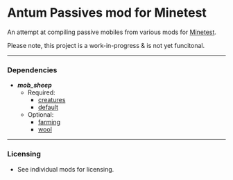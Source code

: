# Antum Passives mod for Minetest

An attempt at compiling passive mobiles from various mods for [Minetest][].

Please note, this project is a work-in-progress & is not yet funcitonal.

---
### Dependencies

- ***mob_sheep***
  - Required:
    - [creatures][]
    - [default][]
  - Optional:
    - [farming][]
    - [wool][]



---
### Licensing

- See individual mods for licensing.



[Minetest]: http://minetest.net/

[creatures]: https://github.com/minetest-mods/mob-engine/blob/master/creatures
[default]: https://github.com/minetest/minetest_game/blob/master/mods/default
[farming]: https://github.com/minetest/minetest_game/blob/master/mods/farming
[wool]: https://github.com/minetest/minetest_game/blob/master/mods/wool

[lic.mit]: LICENSE.txt
